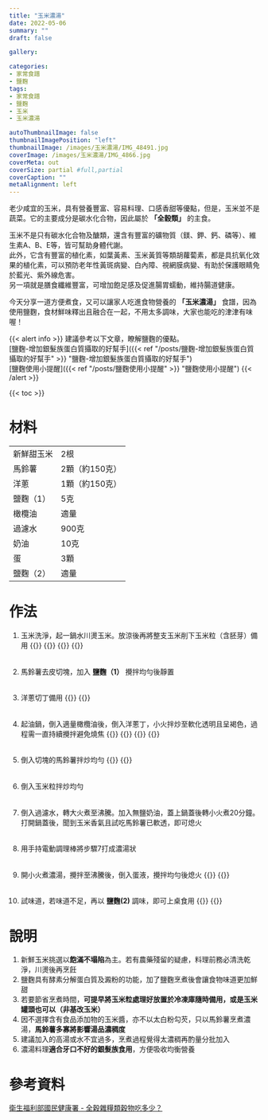 ```yaml
---
title: "玉米濃湯"
date: 2022-05-06
summary: ""
draft: false

gallery: 

categories:
- 家常食譜
- 鹽麴
tags:
- 家常食譜
- 鹽麴
- 玉米
- 玉米濃湯

autoThumbnailImage: false
thumbnailImagePosition: "left"
thumbnailImage: /images/玉米濃湯/IMG_48491.jpg
coverImage: /images/玉米濃湯/IMG_4866.jpg
coverMeta: out
coverSize: partial #full,partial
coverCaption: ""
metaAlignment: left
---
```

老少咸宜的玉米，具有營養豐富、容易料理、口感香甜等優點，但是，玉米並不是蔬菜。它的主要成分是碳水化合物，因此屬於 **「全穀類」** 的主食。
<!--more-->
玉米不是只有碳水化合物及醣類，還含有豐富的礦物質（鎂、鉀、鈣、磷等）、維生素A、B、E等，皆可幫助身體代謝。\
此外，它含有豐富的植化素，如葉黃素、玉米黃質等類胡蘿蔔素，都是具抗氧化效果的植化素，可以預防老年性黃斑病變、白內障、視網膜病變、有助於保護眼睛免於藍光、紫外線危害。\
另一項就是膳食纖維豐富，可增加飽足感及促進腸胃蠕動，維持腸道健康。

今天分享一道方便煮食，又可以讓家人吃進食物營養的 **「玉米濃湯」** 食譜，因為使用鹽麴，食材鮮味釋出且融合在一起，不用太多調味，大家也能吃的津津有味喔！

{{< alert info >}}
建議參考以下文章，瞭解鹽麴的優點。\
[鹽麴-增加銀髮族蛋白質攝取的好幫手]({{< ref "/posts/鹽麴-增加銀髮族蛋白質攝取的好幫手" >}} "鹽麴-增加銀髮族蛋白質攝取的好幫手")\
[鹽麴使用小提醒]({{< ref "/posts/鹽麴使用小提醒" >}} "鹽麴使用小提醒")
{{< /alert >}}

{{< toc >}}

# 材料
|||
|:--|:--|
|新鮮甜玉米|2根|
|馬鈴薯|2顆（約150克）|
|洋蔥|1顆（約150克）|
|鹽麴（1）|5克|
|橄欖油|適量|
|過濾水|900克|
|奶油|10克|
|蛋|3顆|
|鹽麴（2）|適量|

# 作法
1. 玉米洗淨，起一鍋水川燙玉米。放涼後再將整支玉米削下玉米粒（含胚芽）備用
{{<image classes="clear">}}
{{<image classes="nocaption fancybox fig-50" thumbnail-width="99%" thumbnail-height="99%" src="/images/玉米濃湯/IMG_4827.jpg" title="" >}}
{{<image classes="nocaption fancybox fig-50" thumbnail-width="99%" thumbnail-height="99%" src="/images/玉米濃湯/IMG_4836.jpg" title="" >}}
{{<image classes="clear">}}
######
2. 馬鈴薯去皮切塊，加入 **鹽麴（1）** 攪拌均勻後靜置
######
3. 洋蔥切丁備用
{{<image classes="nocaption fancybox fig-100" thumbnail-width="50%" thumbnail-height="50%" src="/images/玉米濃湯/IMG_4828.jpg" title="" >}}
{{<image classes="clear">}}
######
4. 起油鍋，倒入適量橄欖油後，倒入洋蔥丁，小火拌炒至軟化透明且呈褐色，過程需一直持續攪拌避免燒焦
{{<image classes="clear">}}
{{<image classes="nocaption fancybox fig-50" thumbnail-width="99%" thumbnail-height="99%" src="/images/玉米濃湯/IMG_4830.jpg" title="" >}}
{{<image classes="nocaption fancybox fig-50" thumbnail-width="99%" thumbnail-height="99%" src="/images/玉米濃湯/IMG_4833.jpg" title="" >}}
{{<image classes="clear">}}
######
5. 倒入切塊的馬鈴薯拌炒均勻
{{<image classes="nocaption fancybox fig-100" thumbnail-width="50%" thumbnail-height="50%" src="/images/玉米濃湯/IMG_4837.jpg" title="" >}}
{{<image classes="clear">}}
######
6. 倒入玉米粒拌炒均勻
######
7. 倒入過濾水，轉大火煮至沸騰。加入無鹽奶油，蓋上鍋蓋後轉小火煮20分鐘。打開鍋蓋後，聞到玉米香氣且試吃馬鈴薯已軟透，即可熄火
######
8. 用手持電動調理棒將步驟7打成濃湯狀
######
9. 開小火煮濃湯，攪拌至沸騰後，倒入蛋液，攪拌均勻後熄火
{{<image classes="nocaption fancybox fig-100" thumbnail-width="50%" thumbnail-height="50%" src="/images/玉米濃湯/IMG_4849.jpg" title="" >}}
{{<image classes="clear">}}
######
10. 試味道，若味道不足，再以 **鹽麴(2)** 調味，即可上桌食用
{{<image classes="nocaption fancybox fig-100" thumbnail-width="50%" thumbnail-height="50%" src="/images/玉米濃湯/IMG_4862.jpg" title="" >}}
{{<image classes="clear">}}

# 說明
1. 新鮮玉米挑選以**飽滿不塌陷**為主。若有農藥殘留的疑慮，料理前務必清洗乾淨，川燙後再烹飪
2. 鹽麴具有酵素分解蛋白質及澱粉的功能，加了鹽麴烹煮後會讓食物味道更加鮮甜
3. 若要節省烹煮時間，**可提早將玉米粒處理好放置於冷凍庫隨時備用，或是玉米罐頭也可以（非基改玉米）**
4. 因不選擇含有食品添加物的玉米醬，亦不以太白粉勾芡，只以馬鈴薯烹煮濃湯，**馬鈴薯多寡將影響湯品濃稠度**
5. 建議加入的高湯或水不宜過多，烹煮過程覺得太濃稠再酌量分批加入
6. 濃湯料理**適合牙口不好的銀髮族食用**，方便吸收均衡營養

# 參考資料
[衛生福利部國民健康署 - 全穀雜糧類穀物吃多少？](https://www.hpa.gov.tw/Pages/Detail.aspx?nodeid=4561&pid=15321)




 
 

 